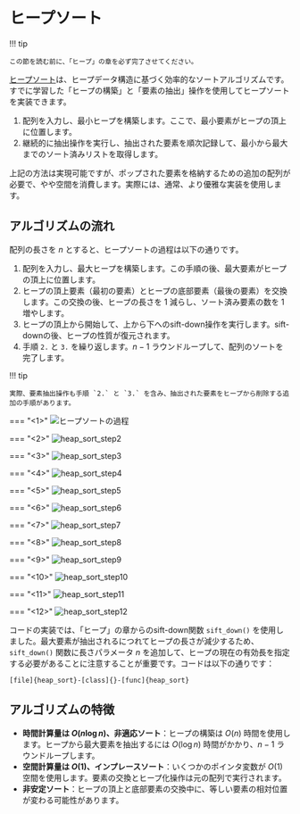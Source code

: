 # ヒープソート

!!! tip

    この節を読む前に、「ヒープ」の章を必ず完了させてください。

<u>ヒープソート</u>は、ヒープデータ構造に基づく効率的なソートアルゴリズムです。すでに学習した「ヒープの構築」と「要素の抽出」操作を使用してヒープソートを実装できます。

1. 配列を入力し、最小ヒープを構築します。ここで、最小要素がヒープの頂上に位置します。
2. 継続的に抽出操作を実行し、抽出された要素を順次記録して、最小から最大までのソート済みリストを取得します。

上記の方法は実現可能ですが、ポップされた要素を格納するための追加の配列が必要で、やや空間を消費します。実際には、通常、より優雅な実装を使用します。

## アルゴリズムの流れ

配列の長さを $n$ とすると、ヒープソートの過程は以下の通りです。

1. 配列を入力し、最大ヒープを構築します。この手順の後、最大要素がヒープの頂上に位置します。
2. ヒープの頂上要素（最初の要素）とヒープの底部要素（最後の要素）を交換します。この交換の後、ヒープの長さを $1$ 減らし、ソート済み要素の数を $1$ 増やします。
3. ヒープの頂上から開始して、上から下へのsift-down操作を実行します。sift-downの後、ヒープの性質が復元されます。
4. 手順 `2.` と `3.` を繰り返します。$n - 1$ ラウンドループして、配列のソートを完了します。

!!! tip

    実際、要素抽出操作も手順 `2.` と `3.` を含み、抽出された要素をヒープから削除する追加の手順があります。

=== "<1>"
    ![ヒープソートの過程](heap_sort.assets/heap_sort_step1.png)

=== "<2>"
    ![heap_sort_step2](heap_sort.assets/heap_sort_step2.png)

=== "<3>"
    ![heap_sort_step3](heap_sort.assets/heap_sort_step3.png)

=== "<4>"
    ![heap_sort_step4](heap_sort.assets/heap_sort_step4.png)

=== "<5>"
    ![heap_sort_step5](heap_sort.assets/heap_sort_step5.png)

=== "<6>"
    ![heap_sort_step6](heap_sort.assets/heap_sort_step6.png)

=== "<7>"
    ![heap_sort_step7](heap_sort.assets/heap_sort_step7.png)

=== "<8>"
    ![heap_sort_step8](heap_sort.assets/heap_sort_step8.png)

=== "<9>"
    ![heap_sort_step9](heap_sort.assets/heap_sort_step9.png)

=== "<10>"
    ![heap_sort_step10](heap_sort.assets/heap_sort_step10.png)

=== "<11>"
    ![heap_sort_step11](heap_sort.assets/heap_sort_step11.png)

=== "<12>"
    ![heap_sort_step12](heap_sort.assets/heap_sort_step12.png)

コードの実装では、「ヒープ」の章からのsift-down関数 `sift_down()` を使用しました。最大要素が抽出されるにつれてヒープの長さが減少するため、`sift_down()` 関数に長さパラメータ $n$ を追加して、ヒープの現在の有効長を指定する必要があることに注意することが重要です。コードは以下の通りです：

```src
[file]{heap_sort}-[class]{}-[func]{heap_sort}
```

## アルゴリズムの特徴

- **時間計算量は $O(n \log n)$、非適応ソート**：ヒープの構築は $O(n)$ 時間を使用します。ヒープから最大要素を抽出するには $O(\log n)$ 時間がかかり、$n - 1$ ラウンドループします。
- **空間計算量は $O(1)$、インプレースソート**：いくつかのポインタ変数が $O(1)$ 空間を使用します。要素の交換とヒープ化操作は元の配列で実行されます。
- **非安定ソート**：ヒープの頂上と底部要素の交換中に、等しい要素の相対位置が変わる可能性があります。